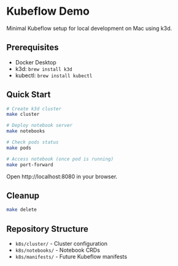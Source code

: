 # Kubeflow Demo

Minimal Kubeflow setup for local development on Mac using k3d.

## Prerequisites

- Docker Desktop
- k3d: `brew install k3d`
- kubectl: `brew install kubectl`

## Quick Start

```bash
# Create k3d cluster
make cluster

# Deploy notebook server
make notebooks

# Check pods status
make pods

# Access notebook (once pod is running)
make port-forward
```

Open http://localhost:8080 in your browser.

## Cleanup

```bash
make delete
```

## Repository Structure

- `k8s/cluster/` - Cluster configuration
- `k8s/notebooks/` - Notebook CRDs
- `k8s/manifests/` - Future Kubeflow manifests
